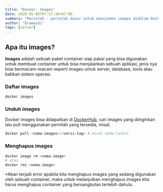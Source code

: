 ```yaml
---
title: "Docker: Images"
date: 2020-05-05T07:57:30+07:00
summary: "Perintah - perintah dasar untuk manajemen images didalam Docker."
author: "bramaudi"
tags: [server]
---
```


## Apa itu images?

**Images** adalah sebuah paket container siap pakai yang bisa digunakan untuk membuat container untuk bisa menjalankan sebuah aplikasi, jenis nya bisa bermacam-macam seperti images untuk server, database, tools atau bahkan sistem operasi.

### Daftar images

``` bash
docker images
```

### Unduh images

Docker images bisa didapatkan di <a href="//hub.docker.com" target="_blank">DockerHub</a>, cari images yang diinginkan lalu pull menggunakan perintah yang tersedia, misal;

``` bash
docker pull <nama-images>:<versi-tag> # misal node:latest
```

### Menghapus images

``` bash
docker image rm <nama-image>
# atau
docker rmi <nama-image>
```

*Akan terjadi error apabila kita menghapus images yang sedang digunakan oleh sebuah container, maka untuk melanjutkan menghapus images ktia harus menghapus container yang bersangkutan terlebih dahulu.